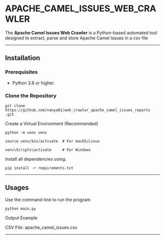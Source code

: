 # APACHE_CAMEL_ISSUES_WEB_CRAWLER

The **Apache Camel Issues Web Crawler** is a Python-based automated tool designed to extract, parse and store Apache Camel Issues in a csv file

---


## Installation

### Prerequisites


- Python 3.8 or higher.

### Clone the Repository

```
git clone https://github.com/nanya01/web_crawler_apache_camel_issues_reports
.git
```

Create a Virtual Environment (Recommended)
```
python -m venv venv

source venv/bin/activate  # For macOS/Linux

venv\Scripts\activate     # For Windows
```

Install all dependencies using:

```
pip install -r requirements.txt
```

---

## Usages
Use the command-line to run the program
```
python main.py
```

Output Example

CSV File: apache_camel_issues.csv

---



